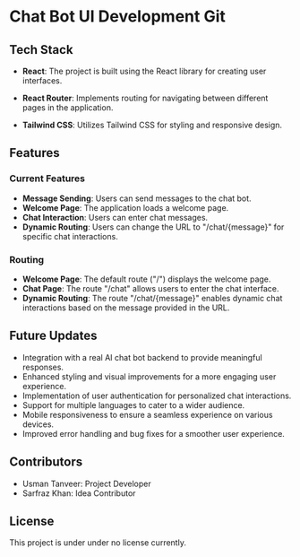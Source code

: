 # Chat Bot UI Development Git

## Tech Stack

- **React**: The project is built using the React library for creating user interfaces.

- **React Router**: Implements routing for navigating between different pages in the application.

- **Tailwind CSS**: Utilizes Tailwind CSS for styling and responsive design.

## Features

### Current Features
- **Message Sending**: Users can send messages to the chat bot.
- **Welcome Page**: The application loads a welcome page.
- **Chat Interaction**: Users can enter chat messages.
- **Dynamic Routing**: Users can change the URL to "/chat/{message}" for specific chat interactions.

### Routing

- **Welcome Page**: The default route ("/") displays the welcome page.
- **Chat Page**: The route "/chat" allows users to enter the chat interface.
- **Dynamic Routing**: The route "/chat/{message}" enables dynamic chat interactions based on the message provided in the URL.

## Future Updates

- Integration with a real AI chat bot backend to provide meaningful responses.
- Enhanced styling and visual improvements for a more engaging user experience.
- Implementation of user authentication for personalized chat interactions.
- Support for multiple languages to cater to a wider audience.
- Mobile responsiveness to ensure a seamless experience on various devices.
- Improved error handling and bug fixes for a smoother user experience.

## Contributors

- Usman Tanveer: Project Developer
- Sarfraz Khan: Idea Contributor

## License

This project is under under no license currently.
